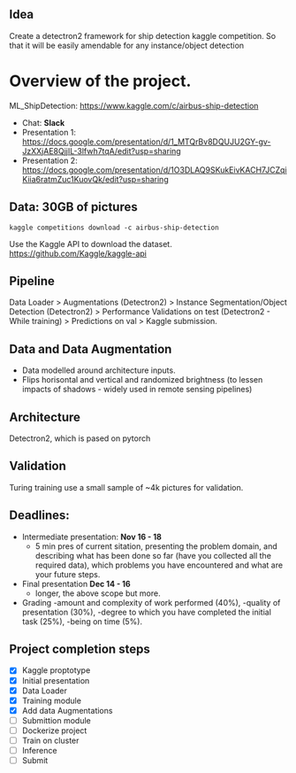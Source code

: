 ## Idea

Create a detectron2 framework for ship detection kaggle competition. So that it will be easily amendable for any instance/object detection 

# Overview of the project.

ML_ShipDetection: https://www.kaggle.com/c/airbus-ship-detection

- Chat: **Slack**  
- Presentation 1: https://docs.google.com/presentation/d/1_MTQrBv8DQUJU2GY-gv-JzXXjAE8QjjIL-3lfwh7tqA/edit?usp=sharing
- Presentation 2: https://docs.google.com/presentation/d/1O3DLAQ9SKukEivKACH7JCZqiKiia6ratmZuc1KuovQk/edit?usp=sharing

## Data: 30GB of pictures

```
kaggle competitions download -c airbus-ship-detection
```

Use the Kaggle API to download the dataset.
https://github.com/Kaggle/kaggle-api

## Pipeline 

Data Loader > Augmentations (Detectron2) > Instance Segmentation/Object Detection (Detectron2) > Performance Validations on test (Detectron2 - While training) > Predictions on val > Kaggle submission.    

## Data and Data Augmentation

- Data modelled around architecture inputs. 
- Flips horisontal and vertical and randomized brightness (to lessen impacts of shadows - widely used in remote sensing pipelines)

## Architecture

Detectron2, which is pased on pytorch

## Validation

Turing training use a small sample of ~4k pictures for validation. 

## Deadlines:
- Intermediate presentation: **Nov 16 - 18**
    - 5 min pres of current sitation, presenting the problem domain, and describing what has been done so far (have you collected all the required data), which problems you have encountered and what are your future steps.
- Final presentation **Dec 14 - 16**
    - longer, the above scope but more.
- Grading
  -amount and complexity of work performed (40%),
  -quality of presentation (30%),
  -degree to which you have completed the initial task (25%),
  -being on time (5%).

## Project completion steps 

- [X] Kaggle proptotype 
- [X] Initial presentation
- [X] Data Loader
- [X] Training module
- [X] Add data Augmentations
- [ ] Submittion module
- [ ] Dockerize project
- [ ] Train on cluster
- [ ] Inference
- [ ] Submit 
